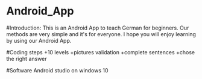 # Android_App

#Introduction:
This is an Android App to teach German for beginners.
Our methods are very simple and it's for everyone.
I hope you will enjoy learning by using our Android App.


#Coding steps
+10 levels 
+pictures validation
+complete sentences
+chose the right answer

#Software
Android studio on windows 10
